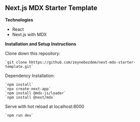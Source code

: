 ## Next.js MDX Starter Template

 **Technologies**

 - React
 - Next.js with MDX

**Installation and Setup Instructions**

Clone down this repository:

    `git clone hhttps://github.com/zeynebozdem/next-mdx-starter-template.git`

 Dependency Installation:

    `npm install`
    `npx create-next-app`
    `npm install @mdx-js/loader`
    `npm install @next/mdx`

Serve with hot reload at localhost:8000

    `npm run dev`
